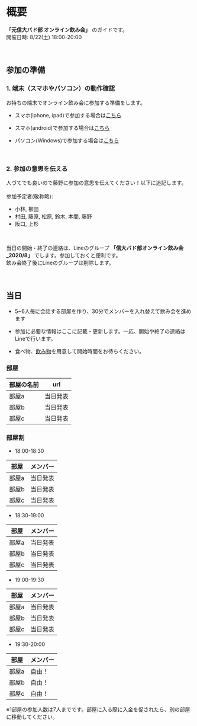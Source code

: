 # 概要
 **「元信大バド部 オンライン飲み会」** のガイドです。 <br>
開催日時: 8/22(土) 18:00-20:00 <br>
<br>
<br>

## 参加の準備
### 1. 端末（スマホやパソコン）の動作確認
お持ちの端末でオンライン飲み会に参加する準備をします。<br>

- スマホ(iphone, ipad)で参加する場合は[こちら](/tanmatsu_check/ios.md)

- スマホ(android)で参加する場合は[こちら](/tanmatsu_check/android.md)

- パソコン(Windows)で参加する場合は[こちら](/tanmatsu_check/windows.md)

<br>

### 2. 参加の意思を伝える
人づてでも良いので藤野に参加の意思を伝えてください！以下に追記します。<br>
<br>
参加予定者(敬称略): 
- 小林, 柳田
- 村田, 藤原, 松原, 鈴木, 本間, 藤野
- 阪口, 上杉
<br>

当日の開始・終了の連絡は、Lineのグループ **「信大バド部オンライン飲み会_2020/8」** でします。参加しておくと便利です。 <br>
飲み会終了後にLineのグループは削除します。<br>
<br>
<br>

## 当日

- 5~6人毎に会話する部屋を作り、30分でメンバーを入れ替えて飲み会を進めます<br>

- 参加に必要な情報はここに記載・更新します。一応、開始や終了の連絡はLineで行います。<br>

- 食べ物、[飲み物](https://www.amazon.co.jp/s?k=%E5%A4%A7%E4%BA%94%E9%83%8E&__mk_ja_JP=%E3%82%AB%E3%82%BF%E3%82%AB%E3%83%8A&ref=nb_sb_noss_2)を用意して開始時間をお待ちください。<br>

### 部屋

|  部屋の名前  |  url  |
| ---- | ---- |
|  部屋a  |  当日発表  |
|  部屋b  |  当日発表  |
|  部屋c  |  当日発表  |

### 部屋割

- 18:00-18:30

|  部屋  |  メンバー  |
| ---- | ---- |
|  部屋a  |  当日発表  |
|  部屋b  |  当日発表  |
|  部屋c  |  当日発表  |

- 18:30-19:00

|  部屋  |  メンバー  |
| ---- | ---- |
|  部屋a  |  当日発表  |
|  部屋b  |  当日発表  |
|  部屋c  |  当日発表  |

- 19:00-19:30

|  部屋  |  メンバー  |
| ---- | ---- |
|  部屋a  |  当日発表  |
|  部屋b  |  当日発表  |
|  部屋c  |  当日発表  |

- 19:30-20:00

|  部屋  |  メンバー  |
| ---- | ---- |
|  部屋a  |  自由！  |
|  部屋b  |  自由！  |
|  部屋c  |  自由！  |

※1部屋の参加人数は7人までです。部屋に入る際に入金を促されたら、別の部屋に移動してください。






